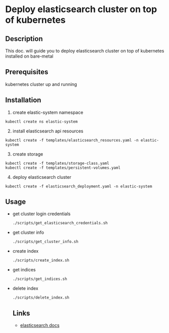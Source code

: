 # Deploy elasticsearch cluster on top of kubernetes

## Description
This doc. will guide you to deploy elasticsearch cluster on top of kubernetes installed on bare-metal

## Prerequisites
kubernetes cluster up and running

## Installation
1. create elastic-system namespace
  ```
  kubectl create ns elastic-system
  ```
  
2. install elasticsearch api resources
  ```
  kubectl create -f templates/elasticsearch_resources.yaml -n elastic-system
  ```

3. create storage
  ```
  kubectl create -f templates/storage-class.yaml
  kubectl create -f templates/persistent-volumes.yaml
  ```
 
4. deploy elasticsearch cluster
  ```
  kubectl create -f elasticsearch_deployment.yaml -n elastic-system
  ```
  
## Usage
* get cluster login credentials
  ```
  ./scripts/get_elasticsearch_credentials.sh
  ```

* get cluster info
  ```
  ./scripts/get_cluster_info.sh
  ```
  
* create index
  ```
  ./scripts/create_index.sh
  ```
  
* get indices
  ```
  ./scripts/get_indices.sh
  ```
  
* delete index
  ```
  ./scripts/delete_index.sh
  ```
  
  ## Links
  * [elasticsearch docs](https://www.elastic.co/guide/en/cloud-on-k8s/1.0/k8s-quickstart.html#k8s-deploy-eck)
